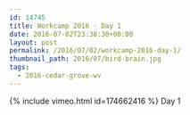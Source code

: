 ```yaml
---
id: 14745
title: Workcamp 2016 - Day 1
date: 2016-07-02T23:38:30+00:00
layout: post
permalink: /2016/07/02/workcamp-2016-day-1/
thumbnail_path: 2016/07/bird-brain.jpg
tags:
  - 2016-cedar-grove-wv
---
```

{% include vimeo.html id=174662416 %}
Day 1